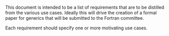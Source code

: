 This document is intended to be a list of requirements that are to be distilled
from the various use cases.   Ideally this will drive the creation of a formal
paper for generics that will be submitted to the Fortran committee.

Each requirement should specify one or more motivating use cases.
